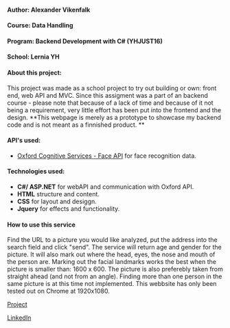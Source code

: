 
#### Author: Alexander Vikenfalk
#### Course: Data Handling
#### Program: Backend Development with C# (YHJUST16)
#### School: Lernia YH

#### About this project: 
This project was made as a school project to try out building or own: front end, web API and MVC. Since this assigment was a part of an backend course - please note that because of a lack of time and because of it not being a requirement, very little effort has been put into the frontend and the design. **This webpage is merely as a prototype to showcase my backend code and is not meant as a finnished product. **

#### API's used:

* [Oxford Cognitive Services - Face API](https://www.microsoft.com/cognitive-services/en-us/face-apii) for face recognition data. 

#### Technologies used: 
* **C#/ ASP.NET** for webAPI and communication with Oxford API. 
* **HTML** structure and content.
* **CSS** for layout and desiggn.
* **Jquery** for effects and functionality. 

#### How to use this service ####
Find the URL to a picture you would like analyzed, put the address into the search field and click "send".
The service will return age and gender for the picture. It will also mark out where the head, eyes, the nose and mouth of the person are.  Marking out the facial landmarks works the best when the picture is smaller than: 1600 x 600. The picture is also preferebly taken from straight ahead (and not from an angle). Finding more than one person in the same picture is at this time not implemented.
This webbsite has only been tested out on Chrome at 1920x1080.

[Project](http://face-recognition-api.azurewebsites.net/)

[LinkedIn](https://de.linkedin.com/in/alexander-vikenfalk-6b993b42)





